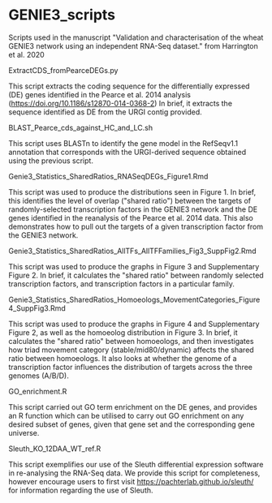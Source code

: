 # GENIE3_scripts
Scripts used in the manuscript "Validation and characterisation of the wheat GENIE3 network using an independent RNA-Seq dataset." from Harrington et al. 2020


ExtractCDS_fromPearceDEGs.py

  This script extracts the coding sequence for the differentially expressed (DE) genes identified in the Pearce et al. 2014 analysis (https://doi.org/10.1186/s12870-014-0368-2)
  In brief, it extracts the sequence identified as DE from the URGI contig provided.
  
BLAST_Pearce_cds_against_HC_and_LC.sh

  This script uses BLASTn to identify the gene model in the RefSeqv1.1 annotation that corresponds with the URGI-derived sequence obtained using the previous script.

Genie3_Statistics_SharedRatios_RNASeqDEGs_Figure1.Rmd

  This script was used to produce the distributions seen in Figure 1.
  In brief, this identifies the level of overlap ("shared ratio") between the targets of randomly-selected transcription factors in the GENIE3 network and the DE genes identified in the reanalysis of the Pearce et al. 2014 data.
  This also demonstrates how to pull out the targets of a given transcription factor from the GENIE3 network.
  
Genie3_Statistics_SharedRatios_AllTFs_AllTFFamilies_Fig3_SuppFig2.Rmd

  This script was used to produce the graphs in Figure 3 and Supplementary Figure 2.
  In brief, it calculates the "shared ratio" between randomly selected transcription factors, and transcription factors in a particular family.
  
Genie3_Statistics_SharedRatios_Homoeologs_MovementCategories_Figure4_SuppFig3.Rmd

  This script was used to produce the graphs in Figure 4 and Supplementary Figure 2, as well as the homoeolog distribution in Figure 3.
  In brief, it calculates the "shared ratio" between homoeologs, and then investigates how triad movement category (stable/mid80/dynamic) affects the shared ratio between homoeologs.
  It also looks at whether the genome of a transcription factor influences the distribution of targets across the three genomes (A/B/D).

GO_enrichment.R
  
   This script carried out GO term enrichment on the DE genes, and provides an R function which can be utilised to carry out GO enrichment on any desired subset of genes, given that gene set and the corresponding gene universe.
   
Sleuth_KO_12DAA_WT_ref.R

  This script exemplifies our use of the Sleuth differential expression software in re-analysing the RNA-Seq data. We provide this script for completeness, however encourage users to first visit https://pachterlab.github.io/sleuth/ for information regarding the use of Sleuth.
